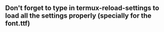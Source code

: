 ## Don't forget to type in termux-reload-settings to load all the settings properly (specially for the font.ttf)
